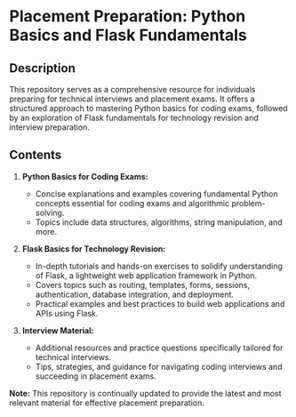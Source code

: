 # Placement Preparation: Python Basics and Flask Fundamentals

## Description

This repository serves as a comprehensive resource for individuals preparing for technical interviews and placement exams. It offers a structured approach to mastering Python basics for coding exams, followed by an exploration of Flask fundamentals for technology revision and interview preparation.

## Contents

1. **Python Basics for Coding Exams:**
   - Concise explanations and examples covering fundamental Python concepts essential for coding exams and algorithmic problem-solving.
   - Topics include data structures, algorithms, string manipulation, and more.

2. **Flask Basics for Technology Revision:**
   - In-depth tutorials and hands-on exercises to solidify understanding of Flask, a lightweight web application framework in Python.
   - Covers topics such as routing, templates, forms, sessions, authentication, database integration, and deployment.
   - Practical examples and best practices to build web applications and APIs using Flask.

3. **Interview Material:**
   - Additional resources and practice questions specifically tailored for technical interviews.
   - Tips, strategies, and guidance for navigating coding interviews and succeeding in placement exams.


**Note:** This repository is continually updated to provide the latest and most relevant material for effective placement preparation.
